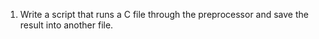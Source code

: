 1. Write a script that runs a C file through the preprocessor and save the result into another file.

